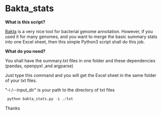 # Bakta_stats

**What is this script?**

[Bakta](https://github.com/oschwengers/bakta) is a very nice tool for bacterial genome annotation. However, if you used it for many genomes, and you want to merge the basic summary stats  into one Excel sheet, then this simple Python3 script shall do this job.


**What do you need?**

You shall have the summary.txt files in one folder and these dependencies (pandas, openpyxl ,and argparse)

Just type this command and you will get the Excel sheet in the same folder of your txt files.

"-i /--input_dir" is your path to the directory of txt files 

```python
 python bakta_stats.py -i ./txt
```

Thanks
